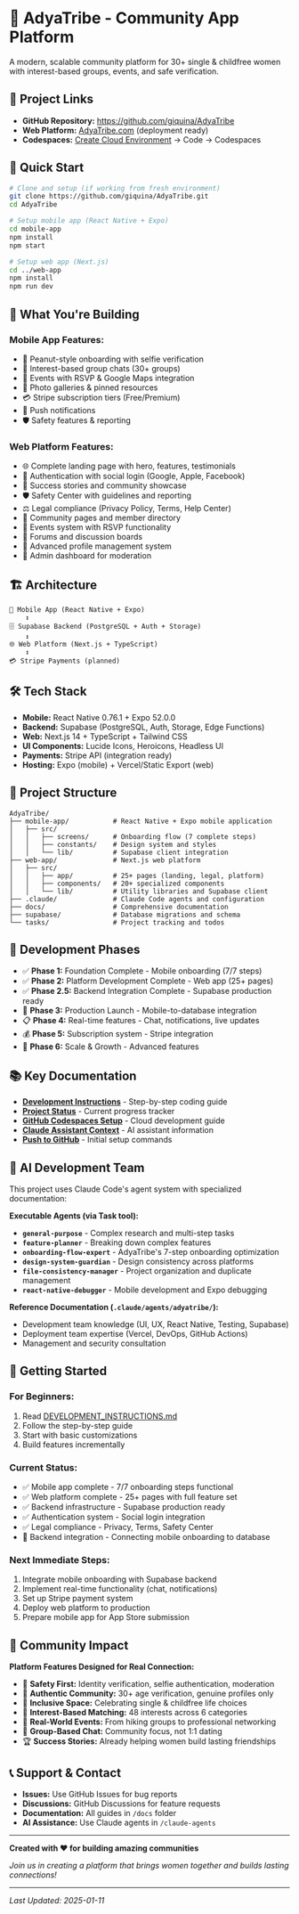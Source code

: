 # 🌟 AdyaTribe - Community App Platform

A modern, scalable community platform for 30+ single & childfree women with interest-based groups, events, and safe verification.

## 📍 **Project Links**
- **GitHub Repository:** https://github.com/giquina/AdyaTribe
- **Web Platform:** [AdyaTribe.com](https://adyatribe.com) (deployment ready)
- **Codespaces:** [Create Cloud Environment](https://github.com/giquina/AdyaTribe) → Code → Codespaces

## 🚀 Quick Start

```bash
# Clone and setup (if working from fresh environment)
git clone https://github.com/giquina/AdyaTribe.git
cd AdyaTribe

# Setup mobile app (React Native + Expo)
cd mobile-app
npm install
npm start

# Setup web app (Next.js)
cd ../web-app
npm install
npm run dev
```

## 📱 What You're Building

### **Mobile App Features:**
- 🔐 Peanut-style onboarding with selfie verification
- 💬 Interest-based group chats (30+ groups)
- 📅 Events with RSVP & Google Maps integration
- 📸 Photo galleries & pinned resources
- 💳 Stripe subscription tiers (Free/Premium)
- 🔔 Push notifications
- 🛡️ Safety features & reporting

### **Web Platform Features:**
- 🌐 Complete landing page with hero, features, testimonials
- 🔐 Authentication with social login (Google, Apple, Facebook)
- 📖 Success stories and community showcase
- 🛡️ Safety Center with guidelines and reporting
- ⚖️ Legal compliance (Privacy Policy, Terms, Help Center)
- 👥 Community pages and member directory
- 📅 Events system with RSVP functionality
- 💬 Forums and discussion boards
- 👤 Advanced profile management system
- 📱 Admin dashboard for moderation

## 🏗️ Architecture

```
📱 Mobile App (React Native + Expo)
    ↕️
🗄️ Supabase Backend (PostgreSQL + Auth + Storage)
    ↕️  
🌐 Web Platform (Next.js + TypeScript)
    ↕️
💳 Stripe Payments (planned)
```

## 🛠️ Tech Stack

- **Mobile:** React Native 0.76.1 + Expo 52.0.0
- **Backend:** Supabase (PostgreSQL, Auth, Storage, Edge Functions)
- **Web:** Next.js 14 + TypeScript + Tailwind CSS
- **UI Components:** Lucide Icons, Heroicons, Headless UI
- **Payments:** Stripe API (integration ready)
- **Hosting:** Expo (mobile) + Vercel/Static Export (web)

## 📂 Project Structure

```
AdyaTribe/
├── mobile-app/           # React Native + Expo mobile application
│   ├── src/
│   │   ├── screens/      # Onboarding flow (7 complete steps)
│   │   ├── constants/    # Design system and styles
│   │   └── lib/          # Supabase client integration
├── web-app/              # Next.js web platform
│   ├── src/
│   │   ├── app/          # 25+ pages (landing, legal, platform)
│   │   ├── components/   # 20+ specialized components
│   │   └── lib/          # Utility libraries and Supabase client
├── .claude/              # Claude Code agents and configuration
├── docs/                 # Comprehensive documentation
├── supabase/             # Database migrations and schema
└── tasks/                # Project tracking and todos
```

## 🎯 Development Phases

- ✅ **Phase 1:** Foundation Complete - Mobile onboarding (7/7 steps)
- ✅ **Phase 2:** Platform Development Complete - Web app (25+ pages)
- ✅ **Phase 2.5:** Backend Integration Complete - Supabase production ready
- 🔄 **Phase 3:** Production Launch - Mobile-to-database integration
- 📋 **Phase 4:** Real-time features - Chat, notifications, live updates
- 💰 **Phase 5:** Subscription system - Stripe integration
- 🚀 **Phase 6:** Scale & Growth - Advanced features

## 📚 Key Documentation

- **[Development Instructions](DEVELOPMENT_INSTRUCTIONS.md)** - Step-by-step coding guide
- **[Project Status](PROJECT_STATUS.md)** - Current progress tracker
- **[GitHub Codespaces Setup](GITHUB_CODESPACES_SETUP.md)** - Cloud development guide
- **[Claude Assistant Context](CLAUDE_ASSISTANT_CONTEXT.md)** - AI assistant information
- **[Push to GitHub](PUSH_TO_GITHUB.md)** - Initial setup commands

## 🤖 AI Development Team

This project uses Claude Code's agent system with specialized documentation:

**Executable Agents (via Task tool):**
- **`general-purpose`** - Complex research and multi-step tasks
- **`feature-planner`** - Breaking down complex features
- **`onboarding-flow-expert`** - AdyaTribe's 7-step onboarding optimization
- **`design-system-guardian`** - Design consistency across platforms
- **`file-consistency-manager`** - Project organization and duplicate management
- **`react-native-debugger`** - Mobile development and Expo debugging

**Reference Documentation (`.claude/agents/adyatribe/`):**
- Development team knowledge (UI, UX, React Native, Testing, Supabase)
- Deployment team expertise (Vercel, DevOps, GitHub Actions)
- Management and security consultation

## 🚀 Getting Started

### **For Beginners:**
1. Read [DEVELOPMENT_INSTRUCTIONS.md](DEVELOPMENT_INSTRUCTIONS.md)
2. Follow the step-by-step guide
3. Start with basic customizations
4. Build features incrementally

### **Current Status:**
- ✅ Mobile app complete - 7/7 onboarding steps functional
- ✅ Web platform complete - 25+ pages with full feature set
- ✅ Backend infrastructure - Supabase production ready
- ✅ Authentication system - Social login integration
- ✅ Legal compliance - Privacy, Terms, Safety Center
- 🔄 Backend integration - Connecting mobile onboarding to database

### **Next Immediate Steps:**
1. Integrate mobile onboarding with Supabase backend
2. Implement real-time functionality (chat, notifications)
3. Set up Stripe payment system
4. Deploy web platform to production
5. Prepare mobile app for App Store submission

## 🎉 Community Impact

**Platform Features Designed for Real Connection:**
- 🔐 **Safety First:** Identity verification, selfie authentication, moderation
- 👥 **Authentic Community:** 30+ age verification, genuine profiles only
- 🌟 **Inclusive Space:** Celebrating single & childfree life choices
- 🎯 **Interest-Based Matching:** 48 interests across 6 categories
- 📅 **Real-World Events:** From hiking groups to professional networking
- 💬 **Group-Based Chat:** Community focus, not 1:1 dating
- 🏆 **Success Stories:** Already helping women build lasting friendships

## 📞 Support & Contact

- **Issues:** Use GitHub Issues for bug reports
- **Discussions:** GitHub Discussions for feature requests
- **Documentation:** All guides in `/docs` folder
- **AI Assistance:** Use Claude agents in `/claude-agents`

---

**Created with ❤️ for building amazing communities**

*Join us in creating a platform that brings women together and builds lasting connections!*


---

*Last Updated: 2025-01-11*
